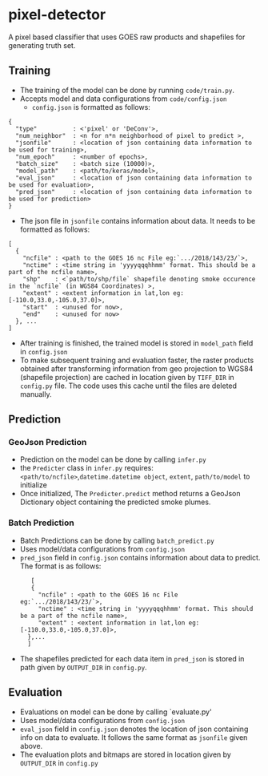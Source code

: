 # pixel-detector
A pixel based classifier that uses GOES raw products and shapefiles for generating truth set.


## Training

- The training of the model can be done by running `code/train.py`.
- Accepts model and data configurations from `code/config.json`
  - `config.json` is formatted as follows:
```
{
  "type"          : <'pixel' or 'DeConv'>,
  "num_neighbor"  : <n for n*n neighborhood of pixel to predict >,
  "jsonfile"      : <location of json containing data information to be used for training>,
  "num_epoch"     : <number of epochs>,
  "batch_size"    : <batch size (10000)>,
  "model_path"    : <path/to/keras/model>,
  "eval_json"     : <location of json containing data information to be used for evaluation>,
  "pred_json"     : <location of json containing data information to be used for prediction>
}
```
  - The json file in `jsonfile` contains information about data. It needs to be formatted as follows:
 
```
[
  {
    "ncfile" : <path to the GOES 16 nc File eg:`.../2018/143/23/`>,
    "nctime" : <time string in 'yyyyqqqhhmm' format. This should be a part of the ncfile name>,
    "shp"    : <`path/to/shp/file` shapefile denoting smoke occurence in the `ncfile` (in WGS84 Coordinates) >,
    "extent" : <extent information in lat,lon eg:[-110.0,33.0,-105.0,37.0]>,
    "start"  : <unused for now>,
    "end"    : <unused for now>
  }, ...
]
```
 - After training is finished, the trained model is stored in `model_path` field in `config.json`
 - To make subsequent training and evaluation faster, the raster products obtained after transforming information 
 from geo projection to WGS84 (shapefile projection) are cached in location given by `TIFF_DIR` in `config.py` file. The code uses this cache until the files are deleted manually.
 
 
## Prediction
### GeoJson Prediction
- Prediction on the model can be done by calling `infer.py`
- the `Predicter` class in `infer.py` requires: `<path/to/ncfile>`,`datetime.datetime object`, `extent`, `path/to/model`
to initialize
- Once initialized, The `Predicter.predict` method returns a GeoJson Dictionary object containing the predicted 
smoke plumes.

### Batch Prediction
- Batch Predictions can be done by calling `batch_predict.py`
- Uses model/data configurations from `config.json`
- `pred_json` field in `config.json` contains information about data to predict. The format is as follows:
  ```
     [
     {
       "ncfile" : <path to the GOES 16 nc File eg:`.../2018/143/23/`>,
       "nctime" : <time string in 'yyyyqqqhhmm' format. This should be a part of the ncfile name>,
       "extent" : <extent information in lat,lon eg:[-110.0,33.0,-105.0,37.0]>,
    },...
    ]
   ```
- The shapefiles predicted for each data item in `pred_json` is stored in path given by `OUTPUT_DIR` in `config.py`.

## Evaluation
- Evaluations on model can be done by calling `evaluate.py'
- Uses model/data configurations from `config.json`
- `eval_json` field in `config.json` denotes the location of json containing info on data to evaluate. It follows the same format as `jsonfile` given above.
- The evaluation plots and bitmaps are stored in location given by `OUTPUT_DIR` in `config.py` 
